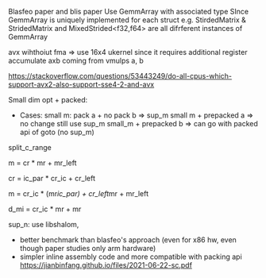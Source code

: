 Blasfeo paper and blis paper
Use GemmArray with associated type
SInce GemmArray is uniquely implemented for each struct
e.g. 
StirdedMatrix<f32> & StridedMatrix<f64> and MixedStrided<f32,f64> are all difrferent instances of GemmArray


avx wihthoiut fma => use 16x4 ukernel since it requires additional register accumulate axb coming from vmulps a, b

https://stackoverflow.com/questions/53443249/do-all-cpus-which-support-avx2-also-support-sse4-2-and-avx



Small dim opt + packed:

- Cases:
small m: pack a + no pack b => sup_m
small m + prepacked a => no change still use sup_m
small_m + prepacked b => can go with packed api of goto (no sup_m)


split_c_range

m = cr * mr + mr_left

cr = ic_par * cr_ic + cr_left

m = cr_ic * (mr*ic_par) + cr_left*mr + mr_left


d_mi = cr_ic * mr + mr


sup_n: use libshalom, 
- better benchmark than blasfeo's approach (even for x86 hw, even though paper studies only arm hardware)
- simpler inline assembly code and more compatible with packing api
https://jianbinfang.github.io/files/2021-06-22-sc.pdf